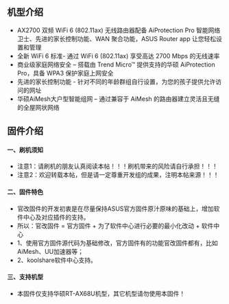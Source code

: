 ## 机型介绍
* AX2700 双频 WiFi 6 (802.11ax) 无线路由器配备 AiProtection Pro 智能网络卫士、先进的家长控制功能、WAN 聚合功能，ASUS Router app 让您轻松设置和管理
* 全新 WiFi 6 标准- 通过 WiFi 6 (802.11ax) 享受高达 2700 Mbps 的无线速率
* 商业级家庭网络安全 – 搭载由 Trend Micro™ 提供支持的华硕 AiProtection Pro，具备 WPA3 保护家庭上网安全
* 先进的家长控制功能 - 针对不同的年龄群组自行设置，为您的孩子提供允许访问的网址
* 华硕AiMesh大户型智能组网 – 通过兼容于 AiMesh 的路由器建立灵活且无缝的全屋网状网络

## 固件介绍
#### 一、刷机须知
* 注意1：请刷机的朋友认真阅读本帖！！！刷机带来的风险请自行承担！！！
* 注意2：欢迎转载本帖，但是请一定尊重开发组的成果，注明本帖来源！！！

#### 二、固件特色
* 官改固件的开发初衷是在尽量保持ASUS官方固件原汁原味的基础上，增加软件中心及对应插件的支持。
* 所以：官改固件 = 官方固件 + 为了软件中心进行必要的最小化改动 + 软件中心
* 1、使用官方固件源代码为基础修改，官方固件有的功能官改固件都有，比如AiMesh、UU加速器等；
* 2、koolshare软件中心支持。

#### 三、支持机型
* 本固件仅支持华硕RT-AX68U机型，其它机型请勿使用本固件！